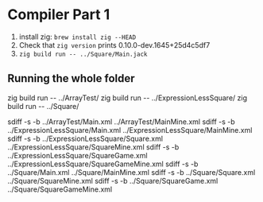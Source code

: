 # Compiler Part 1

1. install zig: `brew install zig --HEAD`
2. Check that `zig version` prints 0.10.0-dev.1645+25d4c5df7
3. `zig build run -- ../Square/Main.jack`


## Running the whole folder

zig build run -- ../ArrayTest/
zig build run -- ../ExpressionLessSquare/
zig build run -- ../Square/

sdiff -s -b ../ArrayTest/Main.xml ../ArrayTest/MainMine.xml
sdiff -s -b ../ExpressionLessSquare/Main.xml ../ExpressionLessSquare/MainMine.xml
sdiff -s -b ../ExpressionLessSquare/Square.xml ../ExpressionLessSquare/SquareMine.xml
sdiff -s -b ../ExpressionLessSquare/SquareGame.xml ../ExpressionLessSquare/SquareGameMine.xml
sdiff -s -b ../Square/Main.xml ../Square/MainMine.xml
sdiff -s -b ../Square/Square.xml ../Square/SquareMine.xml
sdiff -s -b ../Square/SquareGame.xml ../Square/SquareGameMine.xml
